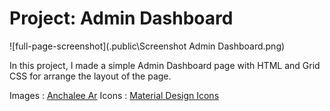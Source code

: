 # Project: Admin Dashboard

![full-page-screenshot](.public\Screenshot Admin Dashboard.png)

In this project, I made a simple Admin Dashboard page with HTML and Grid CSS for arrange the layout of the page.

Images : [Anchalee Ar](https://www.shutterstock.com/image-vector/draw-vector-illustration-banner-sweet-cat-1871215606)
Icons : [Material Design Icons](https://materialdesignicons.com/)
